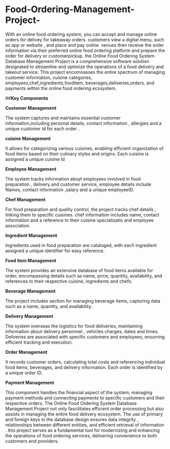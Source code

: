 # Food-Ordering-Management-Project-
With an online food ordering system, you can accept and manage online orders for delivey for takeaway orders.
customers view a digital menu, such as app or website , and place and pay online. 
venues then receive the order information via their preferred online food ordering platform and prepare the order for delivery or customerpickup.
the Online Food Ordering System Database Management Project is a comprehensive software solution designated to streamline and optimize the operations of a food delivery and takeout service. 
This project encomoasses the entire spectrum of managing customer information, cuisine categories, employees,chef,ingredients,fooditem, beverages,deliveries,orders, 
and payments within the online food ordering ecosystem. 

##**Key Components**

**Customer Management** 

The system captures and maintains essential customer information,including personal details, contact information , allergies and a unique customer Id for each order .

**cuisine Management**

It allows for categorizing various cuisines, enabling efficient organization of food items based on their culinary styles and origins. Each cuisine is assigned a unique cuisine Id

**Employee Management**

The system tracks information aboyt employees involved in food preparation , delivery and customer service, employee details include Names, contact information ,salary and a unique employeeID.

**Chef Management**

For food preparation and quality control, the project tracks chef details , linking them to specific cuisines. chef information includes name, contact information and a reference to their cuisine specializatio and employee association.

**Ingredient Management**

Ingredients used in food preparation are cataloged, with each ingredient assigned a unique identifier for easy reference.

**Food item Management**

The system provides an extensive database of food items available for order, encompassing details such as name, price, quantity, availability, and references to their respective cuisine, ingredients and chefs.

**Beverage Management**

The project includes section for managing beverage items, capturing data such as a name, quantity, and availability.

**Delivery Management**

The system overseas the logistics for food deliveries, maintaining information about delivery personnel , vehicles charges, dates and times. Deliveries are associated with specific customers and employees, ensurring efficient tracking and execution.

**Order Management**

It records customer orders, calculating total costs and referencing individual food items, beverages, and delivery information. Each order is identified by a unique order ID.

**Payment Management**

This component handles the financial aspect of the system, managing payment methods and connecting payments to specific customers and their respective orders. 
The Online Food Ordering System Database Management Project not only fascilitates efficient order processing but also assists in managing the entire food delivery ecosystem. The use of primary and foreign keys in the database design ensures data integrity , relationships between different entities, and efficient retrieval of information .
this project serves as a fundamental tool for modernizing and enhancing the operations of food ordering services, delivering convenience to both customers and providers.



